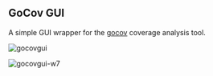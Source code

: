 ## GoCov GUI

A simple GUI wrapper for the [gocov](https://github.com/axw/gocov) coverage analysis tool.

![gocovgui](http://nosmileface.ru/images/gocovgui.png)

![gocovgui-w7](http://nosmileface.ru/images/gocovgui-w7.png)
